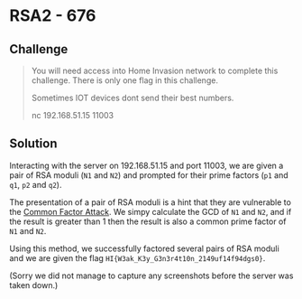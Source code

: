 # RSA2 - 676

## Challenge

>You will need access into Home Invasion network to complete this challenge. There is only one flag in this challenge.
>
>Sometimes IOT devices dont send their best numbers.
>
>nc 192.168.51.15 11003

## Solution

Interacting with the server on 192.168.51.15 and port 11003, we are given a pair of RSA moduli (`N1` and `N2`) and prompted for their prime factors (`p1` and `q1`, `p2` and `q2`).

The presentation of a pair of RSA moduli is a hint that they are vulnerable to the [Common Factor Attack](http://www.loyalty.org/~schoen/rsa/). We simpy calculate the GCD of `N1` and `N2`, and if the result is greater than 1 then the result is also a common prime factor of `N1` and `N2`. 

Using this method, we successfully factored several pairs of RSA moduli and we are given the flag `HI{W3ak_K3y_G3n3r4t10n_2149uf14f94dgs0}`.

(Sorry we did not manage to capture any screenshots before the server was taken down.)
